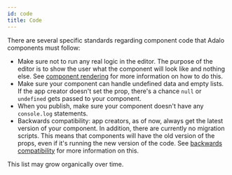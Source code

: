 ```yaml
---
id: code
title: Code
---
```


There are several specific standards regarding component code that Adalo components must follow:

- Make sure not to run any real logic in the editor. The purpose of the editor is to show the user what the component will look like and nothing else. See [component rendering](/docs/interactions/component-rendering) for more information on how to do this.
- Make sure your component can handle undefined data and empty lists. If the app creator doesn't set the prop, there's a chance `null` or `undefined` gets passed to your component.
- When you publish, make sure your component doesn't have any `console.log` statements.
- Backwards compatibility: app creators, as of now, always get the latest version of your component. In addition, there are currently no migration scripts. This means that components will have the old version of the props, even if it's running the new version of the code. See [backwards compatibility](/docs/workflow/backwards-compatibility) for more information on this.

This list may grow organically over time.
